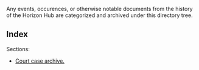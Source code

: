 Any events, occurences, or otherwise notable documents from the history of the Horizon Hub are
categorized and archived under this directory tree.

## Index

Sections:

- [Court case archive.](court)
